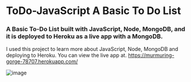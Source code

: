
# ToDo-JavaScript A Basic To Do List

### A Basic To-Do List built with JavaScript, Node, MongoDB, and it is deployed to Heroku as a live app with a MongoDB.

I used this project to learn more about JavaScript, Node, MongoDB and deploying to Heroku.
You can view the live app at.
https://murmuring-gorge-78707.herokuapp.com/





![image](https://media.giphy.com/media/CdX5zwZB5B5nYzCAZe/giphy.gif)
